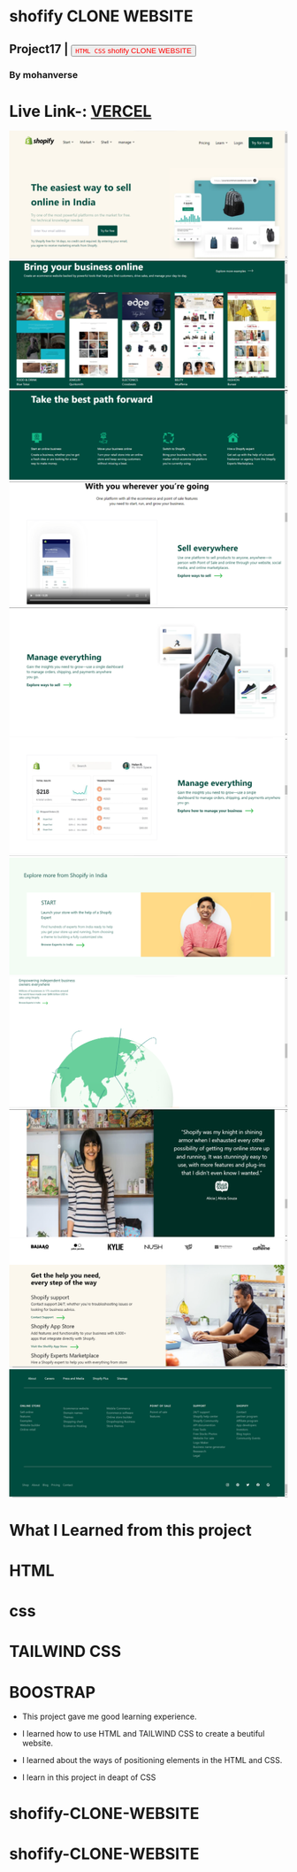 # shofify CLONE WEBSITE

## Project17 | <a><button name="button" style = "color: red" onclick="https:">`HTML CSS` shofify CLONE WEBSITE</button></a>

### By mohanverse

# Live Link-: [VERCEL](https://vercel.com/mohanverse/shofify-clone-website/3gX1bUArwUzCEkjD1iRrDNQh5mN8)

![project17](./screenshotes/Screenshot%20(119).png)
![project17](./screenshotes/Screenshot%20(120).png)
![project17](./screenshotes/Screenshot%20(121).png)
![project17](./screenshotes/Screenshot%20(122).png)
![project17](./screenshotes/Screenshot%20(123).png)
![project17](./screenshotes/Screenshot%20(124).png)
![project17](./screenshotes/Screenshot%20(125).png)
![project17](./screenshotes/Screenshot%20(126).png)
![project17](./screenshotes/Screenshot%20(127).png)
![project17](./screenshotes/Screenshot%20(128).png)
![project17](./screenshotes/Screenshot%20(129).png)

# What I Learned from this project

# HTML

# css

# TAILWIND CSS

# BOOSTRAP

* This project gave me good learning experience.

* I learned how to use HTML and TAILWIND CSS to create a beutiful website.

* I learned about the ways of positioning elements in the HTML and CSS.
* I learn in this project in deapt of CSS

# shofify-CLONE-WEBSITE
# shofify-CLONE-WEBSITE
